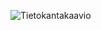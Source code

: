 ![Tietokantakaavio](https://github.com/heidihas/otm-harjoitustyo/blob/master/dokumentaatio/kuvat/Pong_pakkauskaavio.png)
